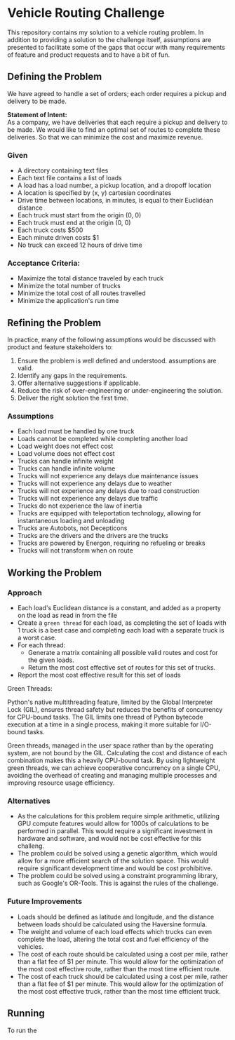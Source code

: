 # Vehicle Routing Challenge

This repository contains my solution to a vehicle routing problem. In addition to providing a solution to the challenge itself, assumptions are presented to facilitate some of the gaps that occur with many requirements of feature and product requests and to have a bit of fun.

## Defining the Problem

We have agreed to handle a set of orders; each order requires a pickup and delivery to be made.

**Statement of Intent:**  
As a company, we have deliveries that each require a pickup and delivery to be made.
We would like to find an optimal set of routes to complete these deliveries.
So that we can minimize the cost and maximize revenue.

### Given

* A directory containing text files
* Each text file contains a list of loads
* A load has a load number, a pickup location, and a dropoff location
* A location is specified by (x, y) cartesian coordinates
* Drive time between locations, in minutes, is equal to their Euclidean distance
* Each truck must start from the origin (0, 0)
* Each truck must end at the origin (0, 0)
* Each truck costs $500
* Each minute driven costs $1
* No truck can exceed 12 hours of drive time

### Acceptance Criteria:
* Maximize the total distance traveled by each truck
* Minimize the total number of trucks
* Minimize the total cost of all routes travelled
* Minimize the application's run time

## Refining the Problem

In practice, many of the following assumptions would be discussed with product and feature stakeholders to:  
1. Ensure the problem is well defined and understood. assumptions are valid.
2. Identify any gaps in the requirements.
3. Offer alternative suggestions if applicable.
4. Reduce the risk of over-engineering or under-engineering the solution.
5. Deliver the right solution the first time.

### Assumptions
    
* Each load must be handled by one truck
* Loads cannot be completed while completing another load
* Load weight does not effect cost
* Load volume does not effect cost
* Trucks can handle infinite weight
* Trucks can handle infinite volume
* Trucks will not experience any delays due maintenance issues
* Trucks will not experience any delays due to weather
* Trucks will not experience any delays due to road construction
* Trucks will not experience any delays due traffic
* Trucks do not experience the law of inertia
* Trucks are equipped with teleportation technology, allowing for instantaneous loading and unloading
* Trucks are Autobots, not Decepticons
* Trucks are the drivers and the drivers are the trucks
* Trucks are powered by Energon, requiring no refueling or breaks
* Trucks will not transform when on route
    
## Working the Problem

### Approach

* Each load's Euclidean distance is a constant, and added as a property on the load as read in from the file
* Create a `green thread` for each load, as completing the set of loads with 1 truck is a best case and completing each load with a separate truck is a worst case.
* For each thread:
    * Generate a matrix containing all possible valid routes and cost for the given loads.
    * Return the most cost effective set of routes for this set of trucks.
* Report the most cost effective result for this set of loads

Green Threads:

Python's native multithreading feature, limited by the Global Interpreter Lock (GIL), ensures thread safety but reduces the benefits of concurrency for CPU-bound tasks. The GIL limits one thread of Python bytecode execution at a time in a single process, making it more suitable for I/O-bound tasks.

Green threads, managed in the user space rather than by the operating system, are not bound by the GIL. Calculating the cost and distance of each combination makes this a heavily CPU-bound task. By using lightweight green threads, we can achieve cooperative concurrency on a single CPU, avoiding the overhead of creating and managing multiple processes and improving resource usage efficiency.


### Alternatives

* As the calculations for this problem require simple arithmetic, utilizing GPU compute features would allow for 1000s of calculations to be performed in parallel. This would require a significant investment in hardware and software, and would not be cost effective for this challeng.
* The problem could be solved using a genetic algorithm, which would allow for a more efficient search of the solution space. This would require significant development time and would be cost prohibitive.
* The problem could be solved using a constraint programming library, such as Google's OR-Tools. This is against the rules of the challenge.

### Future Improvements

* Loads should be defined as latitude and longitude, and the distance between loads should be calculated using the Haversine formula.
* The weight and volume of each load effects which trucks can even complete the load, altering the total cost and fuel efficiency of the vehicles.
* The cost of each route should be calculated using a cost per mile, rather than a flat fee of $1 per minute. This would allow for the optimization of the most cost effective route, rather than the most time efficient route.
* The cost of each truck should be calculated using a cost per mile, rather than a flat fee of $1 per minute. This would allow for the optimization  of the most cost effective truck, rather than the most time efficient truck.

##  Running

To run the